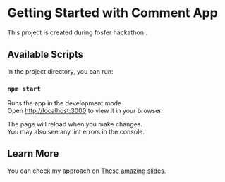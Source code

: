 # Getting Started with Comment App

This project is created during fosfer hackathon .

## Available Scripts

In the project directory, you can run:

### `npm start`

Runs the app in the development mode.\
Open [http://localhost:3000](http://localhost:3000) to view it in your browser.

The page will reload when you make changes.\
You may also see any lint errors in the console.

## Learn More

You can check my approach on [These amazing slides](https://www.canva.com/design/DAFHNsWXx-s/_624rjBuMrthvbcXJArlSw/view?utm_content=DAFHNsWXx-s&utm_campaign=designshare&utm_medium=link&utm_source=publishpresent).
